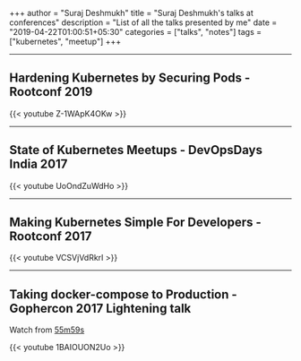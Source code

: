 +++
author = "Suraj Deshmukh"
title = "Suraj Deshmukh's talks at conferences"
description = "List of all the talks presented by me"
date = "2019-04-22T01:00:51+05:30"
categories = ["talks", "notes"]
tags = ["kubernetes", "meetup"]
+++

---

## Hardening Kubernetes by Securing Pods - Rootconf 2019

{{< youtube Z-1WApK4OKw >}}

---

## State of Kubernetes Meetups - DevOpsDays India 2017

{{< youtube UoOndZuWdHo >}}

---

## Making Kubernetes Simple For Developers - Rootconf 2017

{{< youtube VCSVjVdRkrI >}}

---

## Taking docker-compose to Production - Gophercon 2017 Lightening talk

Watch from [55m59s](https://www.youtube.com/watch?v=1BAIOUON2Uo&t=3357s)

{{< youtube 1BAIOUON2Uo >}}
